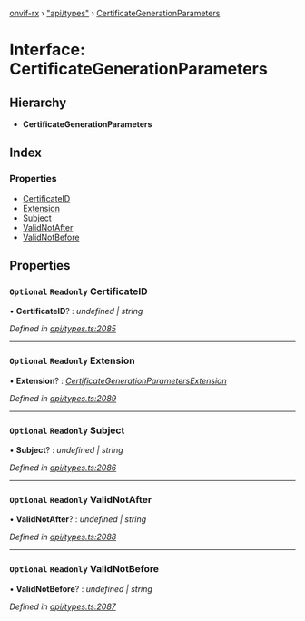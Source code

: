 [onvif-rx](../README.md) › ["api/types"](../modules/_api_types_.md) › [CertificateGenerationParameters](_api_types_.certificategenerationparameters.md)

# Interface: CertificateGenerationParameters

## Hierarchy

* **CertificateGenerationParameters**

## Index

### Properties

* [CertificateID](_api_types_.certificategenerationparameters.md#optional-readonly-certificateid)
* [Extension](_api_types_.certificategenerationparameters.md#optional-readonly-extension)
* [Subject](_api_types_.certificategenerationparameters.md#optional-readonly-subject)
* [ValidNotAfter](_api_types_.certificategenerationparameters.md#optional-readonly-validnotafter)
* [ValidNotBefore](_api_types_.certificategenerationparameters.md#optional-readonly-validnotbefore)

## Properties

### `Optional` `Readonly` CertificateID

• **CertificateID**? : *undefined | string*

*Defined in [api/types.ts:2085](https://github.com/patrickmichalina/onvif-rx/blob/3e9b152/src/api/types.ts#L2085)*

___

### `Optional` `Readonly` Extension

• **Extension**? : *[CertificateGenerationParametersExtension](_api_types_.certificategenerationparametersextension.md)*

*Defined in [api/types.ts:2089](https://github.com/patrickmichalina/onvif-rx/blob/3e9b152/src/api/types.ts#L2089)*

___

### `Optional` `Readonly` Subject

• **Subject**? : *undefined | string*

*Defined in [api/types.ts:2086](https://github.com/patrickmichalina/onvif-rx/blob/3e9b152/src/api/types.ts#L2086)*

___

### `Optional` `Readonly` ValidNotAfter

• **ValidNotAfter**? : *undefined | string*

*Defined in [api/types.ts:2088](https://github.com/patrickmichalina/onvif-rx/blob/3e9b152/src/api/types.ts#L2088)*

___

### `Optional` `Readonly` ValidNotBefore

• **ValidNotBefore**? : *undefined | string*

*Defined in [api/types.ts:2087](https://github.com/patrickmichalina/onvif-rx/blob/3e9b152/src/api/types.ts#L2087)*
